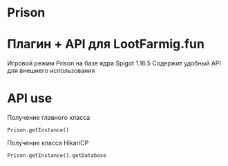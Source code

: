 # Prison

# Плагин + API для LootFarmig.fun
Игровой режим Prison на базе ядра Spigot 1.16.5
Содержит удобный API для внешнего использования

# API use
Получение главного класса
```
Prison.getInstance()
```

Получение класса HikariCP
```
Prison.getInstance().getDatabase
```
